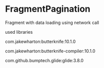 # FragmentPagination

Fragment with data loading using network call

used libraries

 com.jakewharton:butterknife:10.1.0
 
 com.jakewharton:butterknife-compiler:10.1.0
 
 com.github.bumptech.glide:glide:3.8.0
